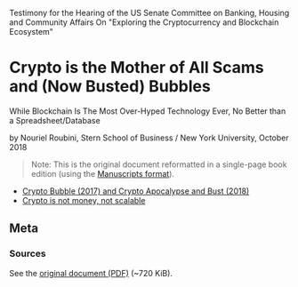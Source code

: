 Testimony for the Hearing of the US Senate Committee on Banking,
Housing and Community Affairs On
"Exploring the Cryptocurrency and Blockchain Ecosystem"


# Crypto is the Mother of All Scams and (Now Busted) Bubbles

While Blockchain Is The Most Over-Hyped Technology Ever,
No Better than a Spreadsheet/Database

by Nouriel Roubini, Stern School of Business / New York University, October 2018


> Note: This is the original document reformatted in a single-page book edition
>  (using the [Manuscripts format](http://manuscripts.github.io)).

- [Crypto Bubble (2017) and Crypto Apocalypse and Bust (2018)](index.md#crypto-bubble-2017-and-crypto-apocalypse-and-bust-2018)
- [Crypto is not money, not scalable](index.md#crypto-is-not-money-not-scalable)



## Meta

### Sources

See the [original document (PDF)](https://www.banking.senate.gov/imo/media/doc/Roubini%20Testimony%2010-11-18.pdf) (~720 KiB).
